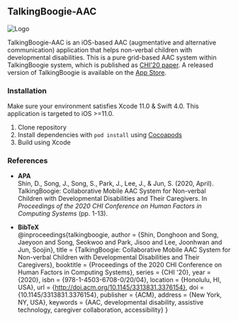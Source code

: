 ## TalkingBoogie-AAC

![Logo](https://dl.acm.org/cms/asset/ed7b85d4-e1dc-476f-b162-383d13a4021f/3313831.3376154.key.jpg)

TalkingBoogie-AAC is an iOS-based AAC (augmentative and alternative communication) application that helps non-verbal children with developmental disabilities. This is a pure grid-based AAC system within TalkingBoogie system, which is published as [CHI'20 paper](https://dl.acm.org/doi/abs/10.1145/3313831.3376154). A released version of TalkingBoogie is available on the [App Store](https://apps.apple.com/app/id1435744898).

### Installation

Make sure your environment satisfies Xcode 11.0 & Swift 4.0. This application is targeted to iOS >=11.0.

1. Clone repository
2. Install dependencies with `pod install` using [Cocoapods](https://cocoapods.org/)
3. Build using Xcode

### References

- **APA**<br>Shin, D., Song, J., Song, S., Park, J., Lee, J., & Jun, S. (2020, April). TalkingBoogie: Collaborative Mobile AAC System for Non-verbal Children with Developmental Disabilities and Their Caregivers. In *Proceedings of the 2020 CHI Conference on Human Factors in Computing Systems* (pp. 1-13).

- **BibTeX**<br>@inproceedings{talkingboogie, 	author = {Shin, Donghoon and Song, Jaeyoon and Song, Seokwoo and Park, Jisoo and Lee, Joonhwan and Jun, Soojin}, 	title = {TalkingBoogie: Collaborative Mobile AAC System for Non-verbal Children with Developmental Disabilities and Their Caregivers}, 	booktitle = {Proceedings of the 2020 CHI Conference on Human Factors in Computing Systems}, 	series = {CHI '20}, 	year = {2020}, 	isbn = {978-1-4503-6708-0/20/04}, 	location = {Honolulu, HI, USA}, 	url = {http://doi.acm.org/10.1145/3313831.3376154}, 	doi = {10.1145/3313831.3376154}, 	publisher = {ACM}, 	address = {New York, NY, USA}, 	keywords = {AAC, developmental disability, assistive technology, caregiver collaboration, accessibility} }
